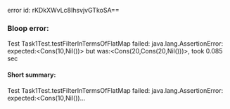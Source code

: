 error id: rKDkXWvLc8IhsvjvGTkoSA==
### Bloop error:

Test Task1Test.testFilterInTermsOfFlatMap failed: java.lang.AssertionError: expected:<Cons(10,Nil())> but was:<Cons(20,Cons(20,Nil()))>, took 0.085 sec
#### Short summary: 

Test Task1Test.testFilterInTermsOfFlatMap failed: java.lang.AssertionError: expected:<Cons(10,Nil())...